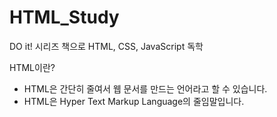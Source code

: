 ﻿# HTML_Study
DO it! 시리즈 책으로 HTML, CSS, JavaScript 독학

HTML이란?
- HTML은 간단히 줄여서 웹 문서를 만드는 언어라고 할 수 있습니다.
- HTML은 Hyper Text Markup Language의 줄임말입니다.
